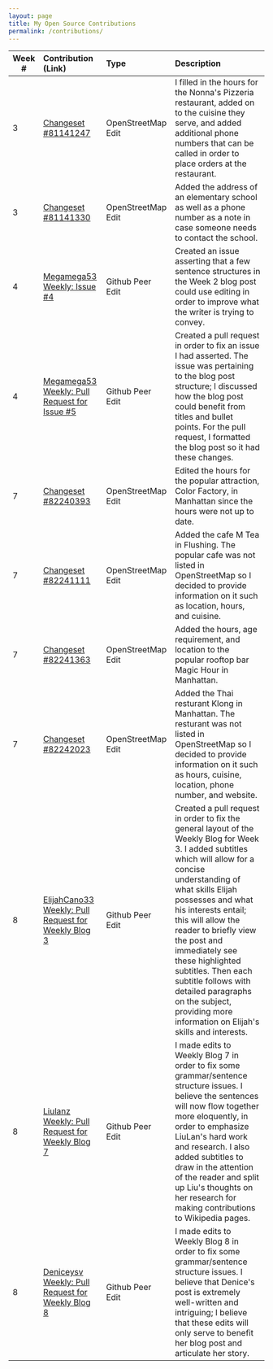 ```yaml
---
layout: page
title: My Open Source Contributions
permalink: /contributions/
---
```


<!--
The first column, Contribution, must be a hyperlink to the actual contribution,
such as the Wikipedia edit or pull request, etc., with a suitable name.
Type of the contribution should be "Wikipedia edit", "OpenStreet Map feature",
"Project Documentation", "Project Code", "Blog Edit", etc.

The Description should include a brief summary of what you did.

Replace the first row below with your contribution and add new ones below it
following the same syntax.

-->





| Week #       | Contribution (Link)  | Type  | Description |
|---|:---|:---|:---|
|  3   | [Changeset #81141247](https://www.openstreetmap.org/changeset/81141247)    | OpenStreetMap Edit    |   I filled in the hours for the Nonna's Pizzeria restaurant, added on to the cuisine they serve, and added additional phone numbers that can be called in order to place orders at the restaurant.    |
|  3   |  [Changeset #81141330](https://www.openstreetmap.org/changeset/81141330)  |  OpenStreetMap Edit   |  Added the address of an elementary school as well as a phone number as a note in case someone needs to contact the school.    |
|  4   |  [Megamega53 Weekly: Issue #4](https://github.com/hunter-college-ossd-spr-2020/Megamega53-weekly/issues/4)   |  Github Peer Edit   |   Created an issue asserting that a few sentence structures in the Week 2 blog post could use editing in order to improve what the writer is trying to convey.   |
|  4   |  [Megamega53 Weekly: Pull Request for Issue #5](https://github.com/hunter-college-ossd-spr-2020/Megamega53-weekly/pull/3)   |  Github Peer Edit   |   Created a pull request in order to fix an issue I had asserted. The issue was pertaining to the blog post structure; I discussed how the blog post could benefit from titles and bullet points. For the pull request, I formatted the blog post so it had these changes.    |
|  7   |  [Changeset #82240393](https://www.openstreetmap.org/changeset/82240393)   |  OpenStreetMap Edit   |   Edited the hours for the popular attraction, Color Factory, in Manhattan since the hours were not up to date.    |
|  7   |  [Changeset #82241111](https://www.openstreetmap.org/changeset/82241111)   |  OpenStreetMap Edit   |   Added the cafe M Tea in Flushing. The popular cafe was not listed in OpenStreetMap so I decided to provide information on it such as location, hours, and cuisine.    |
|  7   |  [Changeset #82241363](https://www.openstreetmap.org/changeset/82241363)   |  OpenStreetMap Edit   |   Added the hours, age requirement, and location to the popular rooftop bar Magic Hour in Manhattan.    |
|  7   |  [Changeset #82242023](https://www.openstreetmap.org/changeset/82242023)   |  OpenStreetMap Edit   |   Added the Thai resturant Klong in Manhattan. The resturant was not listed in OpenStreetMap so I decided to provide information on it such as hours, cuisine, location, phone number, and website.    |
|  8   |  [ElijahCano33 Weekly: Pull Request for Weekly Blog 3](https://github.com/hunter-college-ossd-spr-2020/ElijahCano33-weekly/pull/4)   |  Github Peer Edit   |   Created a pull request in order to fix the general layout of the Weekly Blog for Week 3. I added subtitles which will allow for a concise understanding of what skills Elijah possesses and what his interests entail; this will allow the reader to briefly view the post and immediately see these highlighted subtitles. Then each subtitle follows with detailed paragraphs on the subject, providing more information on Elijah's skills and interests.    |
|  8   |  [Liulanz Weekly: Pull Request for Weekly Blog 7](https://github.com/hunter-college-ossd-spr-2020/liulanz-weekly/pull/8)   |  Github Peer Edit   |   I made edits to Weekly Blog 7 in order to fix some grammar/sentence structure issues. I believe the sentences will now flow together more eloquently, in order to emphasize LiuLan's hard work and research. I also added subtitles to draw in the attention of the reader and split up Liu's thoughts on her research for making contributions to Wikipedia pages.    |
|  8   |  [Deniceysv Weekly: Pull Request for Weekly Blog 8](https://github.com/hunter-college-ossd-spr-2020/deniceysv-weekly/pull/3)   |  Github Peer Edit   |   I made edits to Weekly Blog 8 in order to fix some grammar/sentence structure issues. I believe that Denice's post is extremely well-written and intriguing; I believe that these edits will only serve to benefit her blog post and articulate her story.    |
